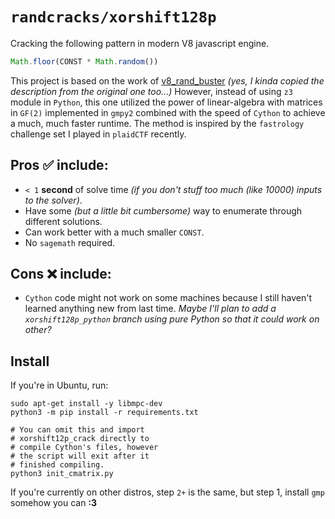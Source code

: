 # `randcracks/xorshift128p`

Cracking the following pattern in modern V8 javascript engine.
```js
Math.floor(CONST * Math.random())
```

This project is based on the work of [v8_rand_buster](https://github.com/d0nutptr/v8_rand_buster) *(yes, I kinda copied the description from the original one too...)* However, instead of using `z3` module in `Python`, this one utilized the power of linear-algebra with matrices in `GF(2)` implemented in `gmpy2` combined with the speed of `Cython` to achieve a much, much faster runtime. The method is inspired by the `fastrology` challenge set I played in `plaidCTF` recently.

## Pros ✅ include:
- `< 1` **second** of solve time *(if you don't stuff too much (like 10000) inputs to the solver)*.
- Have some *(but a little bit cumbersome)* way to enumerate through different solutions.
- Can work better with a much smaller `CONST`.
- No `sagemath` required.

## Cons ❌ include:
- `Cython` code might not work on some machines because I still haven't learned anything new from last time. *Maybe I'll plan to add a `xorshift128p_python` branch using pure Python so that it could work on other?*

## Install

If you're in Ubuntu, run:
```
sudo apt-get install -y libmpc-dev
python3 -m pip install -r requirements.txt

# You can omit this and import 
# xorshift12p_crack directly to 
# compile Cython's files, however
# the script will exit after it
# finished compiling.
python3 init_cmatrix.py  
```

If you're currently on other distros, step `2+` is the same, but step 1, install `gmp` somehow you can **:3**